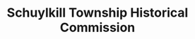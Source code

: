 ---
layout: repo
title: "Schuylkill Township Historical Commission"
id: 14916
permalink: repos/14916/
---